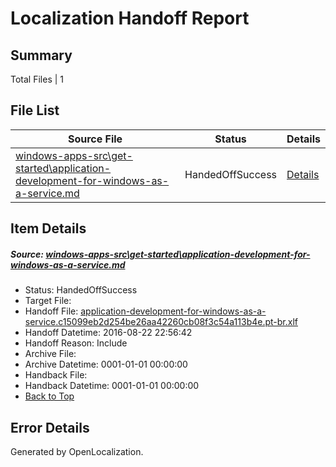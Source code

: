 # <a name='report-top'></a> Localization Handoff Report

## Summary
 Total Files | 1

## File List
 Source File | Status | Details 
 ----------- | ------ | ------- 
 [windows-apps-src\get-started\application-development-for-windows-as-a-service.md](https://github.com/Microsoft/windows-apps/blob/a84d3f73f2f46010e65b30c097d90f3936b52a29/windows-apps-src/get-started/application-development-for-windows-as-a-service.md) | HandedOffSuccess | [Details](#72ac67b17fc519d374798e5121b309f664ff6b1b3545)

## Item Details
##### <a name='72ac67b17fc519d374798e5121b309f664ff6b1b3545'></a> Source: [windows-apps-src\get-started\application-development-for-windows-as-a-service.md](https://github.com/Microsoft/windows-apps/blob/a84d3f73f2f46010e65b30c097d90f3936b52a29/windows-apps-src/get-started/application-development-for-windows-as-a-service.md)
* Status: HandedOffSuccess
* Target File: 
* Handoff File: [application-development-for-windows-as-a-service.c15099eb2d254be26aa42260cb08f3c54a113b4e.pt-br.xlf](https://github.com/Microsoft/WDG.handoff/blob/2aecb27ad41225501a2c4ca2f727937dcd4a631f/ol-handoff/Microsoft/windows-apps.pt-br/master/application-development-for-windows-as-a-service.c15099eb2d254be26aa42260cb08f3c54a113b4e.pt-br.xlf)
* Handoff Datetime: 2016-08-22 22:56:42
* Handoff Reason: Include
* Archive File: 
* Archive Datetime: 0001-01-01 00:00:00
* Handback File: 
* Handback Datetime: 0001-01-01 00:00:00
* [Back to Top](#report-top)


## Error Details

Generated by OpenLocalization.
